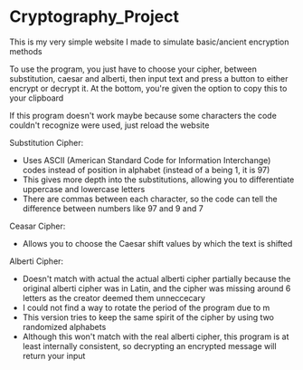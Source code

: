 # Cryptography_Project

This is my very simple website I made to simulate basic/ancient encryption methods

To use the program, you just have to choose your cipher, between substitution, caesar and alberti, 
then input text and press a button to either encrypt or decrypt it. 
At the bottom, you're given the option to copy this to your clipboard

If this program doesn't work maybe because some characters the code couldn't recognize were used, just reload the website

Substitution Cipher:
- Uses ASCII (American Standard Code for Information Interchange) codes instead of position in alphabet (instead of a being 1, it is 97)
- This gives more depth into the substitutions, allowing you to differentiate uppercase and lowercase letters
- There are commas between each character, so the code can tell the difference between numbers like 97 and 9 and 7

Ceasar Cipher:
- Allows you to choose the Caesar shift values by which the text is shifted

Alberti Cipher:
- Doesn't match with actual the actual alberti cipher partially because the original alberti cipher was in Latin, and the cipher was missing around 6 letters as the creator deemed them unneccecary
- I could not find a way to rotate the period of the program due to m
- This version tries to keep the same spirit of the cipher by using two randomized alphabets
- Although this won't match with the real alberti cipher, this program is at least internally consistent, so decrypting an encrypted message will return your input
